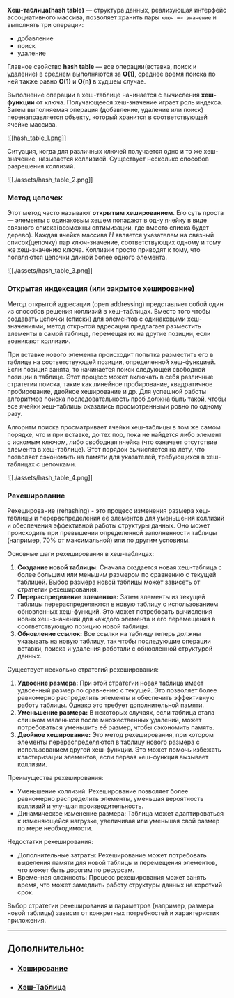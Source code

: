 **Хеш-таблица(hash table)** — структура данных, реализующая интерфейс ассоциативного массива, позволяет хранить пары `ключ => значение` и выполнять три операции:

- добавление
- поиск
- удаление

Главное свойство **hash table** — все операции(вставка, поиск и удаление) в среднем выполняются за **O(1)**, среднее время поиска по ней также равно **O(1)** и **O(n)** в худшем случае.

Выполнение операции в хеш-таблице начинается с вычисления **хеш-функции** от ключа. Получающееся хеш-значение играет роль индекса. Затем выполняемая операция (добавление, удаление или поиск) перенаправляется объекту, который хранится в соответствующей ячейке массива.

![[hash_table_1.png]]

Ситуация, когда для различных ключей получается одно и то же хеш-значение, называется коллизией. Существует несколько способов разрешения коллизий.

![[./assets/hash_table_2.png]]

### Метод цепочек

Этот метод часто называют **открытым хешированием**. Его суть проста — элементы с одинаковым хешем попадают в одну ячейку в виде связного списка(возможны оптимизации, где вместо списка будет дерево). Каждая ячейка массива _H_ является указателем на связный список(цепочку) пар ключ-значение, соответствующих одному и тому же хеш-значению ключа. Коллизии просто приводят к тому, что появляются цепочки длиной более одного элемента.

![[./assets/hash_table_3.png]]


### Открытая индексация (или закрытое хеширование)

Метод открытой адресации (open addressing) представляет собой один из способов решения коллизий в хеш-таблицах. Вместо того чтобы создавать цепочки (списки) для элементов с одинаковыми хеш-значениями, метод открытой адресации предлагает разместить элементы в самой таблице, перемещая их на другие позиции, если возникают коллизии.

При вставке нового элемента происходит попытка разместить его в таблице на соответствующей позиции, определенной хеш-функцией. Если позиция занята, то начинается поиск следующей свободной позиции в таблице. Этот процесс может включать в себя различные стратегии поиска, такие как линейное пробирование, квадратичное пробирование, двойное хеширование и др. Для успешной работы алгоритмов поиска последовательность проб должна быть такой, чтобы все ячейки хеш-таблицы оказались просмотренными ровно по одному разу.

Алгоритм поиска просматривает ячейки хеш-таблицы в том же самом порядке, что и при вставке, до тех пор, пока не найдется либо элемент с искомым ключом, либо свободная ячейка (что означает отсутствие элемента в хеш-таблице). Этот порядок вычисляется на лету, что позволяет сэкономить на памяти для указателей, требующихся в хеш-таблицах с цепочками.

![[./assets/hash_table_4.png]]

### Рехеширование

Рехеширование (rehashing) - это процесс изменения размера хеш-таблицы и перераспределения её элементов для уменьшения коллизий и обеспечения эффективной работы структуры данных. Оно может происходить при превышении определенной заполненности таблицы (например, 70% от максимальной) или по другим условиям.

Основные шаги рехеширования в хеш-таблицах:

1. **Создание новой таблицы:** Сначала создается новая хеш-таблица с более большим или меньшим размером по сравнению с текущей таблицей. Выбор размера новой таблицы может зависеть от стратегии рехеширования.
2. **Перераспределение элементов:** Затем элементы из текущей таблицы перераспределяются в новую таблицу с использованием обновленных хеш-функций. Это может потребовать вычисления новых хеш-значений для каждого элемента и его перемещения в соответствующую позицию новой таблицы.
3. **Обновление ссылок:** Все ссылки на таблицу теперь должны указывать на новую таблицу, так чтобы последующие операции вставки, поиска и удаления работали с обновленной структурой данных.

Существует несколько стратегий рехеширования:

1. **Удвоение размера:** При этой стратегии новая таблица имеет удвоенный размер по сравнению с текущей. Это позволяет более равномерно распределить элементы и обеспечить эффективную работу таблицы. Однако это требует дополнительной памяти.
2. **Уменьшение размера:** В некоторых случаях, если таблица стала слишком маленькой после множественных удалений, может потребоваться уменьшить её размер, чтобы сэкономить память.
3. **Двойное хеширование:** Это метод рехеширования, при котором элементы перераспределяются в таблицу нового размера с использованием другой хеш-функции. Это может помочь избежать кластеризации элементов, если первая хеш-функция вызывает коллизии.

Преимущества рехеширования:

- Уменьшение коллизий: Рехеширование позволяет более равномерно распределить элементы, уменьшая вероятность коллизий и улучшая производительность.
- Динамическое изменение размера: Таблица может адаптироваться к изменяющейся нагрузке, увеличивая или уменьшая свой размер по мере необходимости.

Недостатки рехеширования:

- Дополнительные затраты: Рехеширование может потребовать выделения памяти для новой таблицы и перемещения элементов, что может быть дорогим по ресурсам.
- Временная сложность: Процесс рехеширования может занять время, что может замедлить работу структуры данных на короткий срок.

Выбор стратегии рехеширования и параметров (например, размера новой таблицы) зависит от конкретных потребностей и характеристик приложения.

---

## Дополнительно:

- ### [Хэширование](http://aliev.me/runestone/SortSearch/Hashing.html)
- ### [Хэш-Таблица](https://www.wikiwand.com/ru/%D0%A5%D0%B5%D1%88-%D1%82%D0%B0%D0%B1%D0%BB%D0%B8%D1%86%D0%B0)